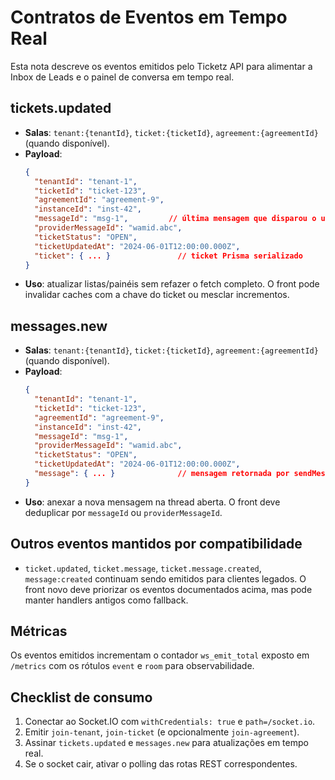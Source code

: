 # Contratos de Eventos em Tempo Real

Esta nota descreve os eventos emitidos pelo Ticketz API para alimentar a Inbox de Leads e o painel de conversa em tempo real.

## tickets.updated

- **Salas**: `tenant:{tenantId}`, `ticket:{ticketId}`, `agreement:{agreementId}` (quando disponível).
- **Payload**:
  ```json
  {
    "tenantId": "tenant-1",
    "ticketId": "ticket-123",
    "agreementId": "agreement-9",
    "instanceId": "inst-42",
    "messageId": "msg-1",         // última mensagem que disparou o update
    "providerMessageId": "wamid.abc",
    "ticketStatus": "OPEN",
    "ticketUpdatedAt": "2024-06-01T12:00:00.000Z",
    "ticket": { ... }               // ticket Prisma serializado
  }
  ```
- **Uso**: atualizar listas/painéis sem refazer o fetch completo. O front pode invalidar caches com a chave do ticket ou mesclar incrementos.

## messages.new

- **Salas**: `tenant:{tenantId}`, `ticket:{ticketId}`, `agreement:{agreementId}` (quando disponível).
- **Payload**:
  ```json
  {
    "tenantId": "tenant-1",
    "ticketId": "ticket-123",
    "agreementId": "agreement-9",
    "instanceId": "inst-42",
    "messageId": "msg-1",
    "providerMessageId": "wamid.abc",
    "ticketStatus": "OPEN",
    "ticketUpdatedAt": "2024-06-01T12:00:00.000Z",
    "message": { ... }              // mensagem retornada por sendMessage
  }
  ```
- **Uso**: anexar a nova mensagem na thread aberta. O front deve deduplicar por `messageId` ou `providerMessageId`.

## Outros eventos mantidos por compatibilidade

- `ticket.updated`, `ticket.message`, `ticket.message.created`, `message:created` continuam sendo emitidos para clientes legados. O front novo deve priorizar os eventos documentados acima, mas pode manter handlers antigos como fallback.

## Métricas

Os eventos emitidos incrementam o contador `ws_emit_total` exposto em `/metrics` com os rótulos `event` e `room` para observabilidade.

## Checklist de consumo

1. Conectar ao Socket.IO com `withCredentials: true` e `path=/socket.io`.
2. Emitir `join-tenant`, `join-ticket` (e opcionalmente `join-agreement`).
3. Assinar `tickets.updated` e `messages.new` para atualizações em tempo real.
4. Se o socket cair, ativar o polling das rotas REST correspondentes.
